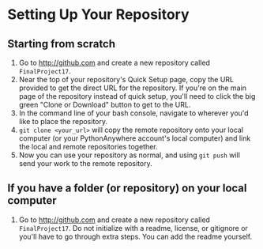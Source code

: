 # Setting Up Your Repository

## Starting from scratch

1. Go to http://github.com and create a new repository called `FinalProject17`.
2. Near the top of your repository's Quick Setup page, copy the URL provided to get the direct URL for the repository. If you're on the main page of the repository instead of quick setup, you'll need to click the big green "Clone or Download" button to get to the URL.
3. In the command line of your bash console, navigate to wherever you'd like to place the repository.
4. `git clone <your_url>` will copy the remote repository onto your local computer (or your PythonAnywhere account's local computer) and link the local and remote repositories together.
5. Now you can use your repository as normal, and using `git push` will send your work to the remote repository.

## If you have a folder (or repository) on your local computer
1. Go to http://github.com and create a new repository called `FinalProject17`. Do not initialize with a readme, license, or gitignore or you'll have to go through extra steps. You can add the readme yourself.

